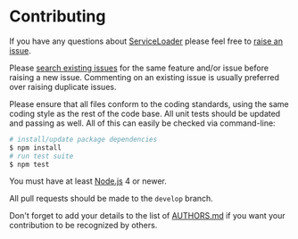 # Contributing

If you have any questions about [ServiceLoader](https://github.com/NotNinja/node-service-loader) please feel free to
[raise an issue](https://github.com/NotNinja/node-service-loader/issues/new).

Please [search existing issues](https://github.com/NotNinja/node-service-loader/issues) for the same feature and/or
issue before raising a new issue. Commenting on an existing issue is usually preferred over raising duplicate issues.

Please ensure that all files conform to the coding standards, using the same coding style as the rest of the code base.
All unit tests should be updated and passing as well. All of this can easily be checked via command-line:

``` bash
# install/update package dependencies
$ npm install
# run test suite
$ npm test
```

You must have at least [Node.js](https://nodejs.org) 4 or newer.

All pull requests should be made to the `develop` branch.

Don't forget to add your details to the list of
[AUTHORS.md](https://github.com/NotNinja/node-service-loader/blob/master/AUTHORS.md) if you want your contribution to be
recognized by others.
